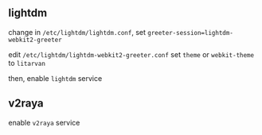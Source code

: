 ## lightdm

change in `/etc/lightdm/lightdm.conf`, set `greeter-session=lightdm-webkit2-greeter`

edit `/etc/lightdm/lightdm-webkit2-greeter.conf`
set `theme` or `webkit-theme` to `litarvan`

then, enable `lightdm` service

## v2raya

enable `v2raya` service
